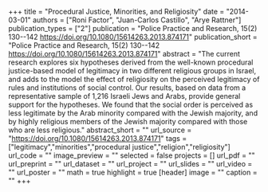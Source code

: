 +++
title = "Procedural Justice, Minorities, and Religiosity"
date = "2014-03-01"
authors = ["Roni Factor", "Juan-Carlos Castillo", "Arye Rattner"]
publication_types = ["2"]
publication = "Police Practice and Research, 15(2) 130--142  https://doi.org/10.1080/15614263.2013.874171"
publication_short = "Police Practice and Research, 15(2) 130--142  https://doi.org/10.1080/15614263.2013.874171"
abstract = "The current research explores six hypotheses derived from the well-known procedural justice-based model of legitimacy in two different religious groups in Israel, and adds to the model the effect of religiosity on the perceived legitimacy of rules and institutions of social control. Our results, based on data from a representative sample of 1,216 Israeli Jews and Arabs, provide general support for the hypotheses. We found that the social order is perceived as less legitimate by the Arab minority compared with the Jewish majority, and by highly religious members of the Jewish majority compared with those who are less religious."
abstract_short = ""
url_source = "https://doi.org/10.1080/15614263.2013.874171"
tags = ["legitimacy","minorities","procedural justice","religion","religiosity"]
url_code = ""
image_preview = ""
selected = false
projects = []
url_pdf = ""
url_preprint = ""
url_dataset = ""
url_project = ""
url_slides = ""
url_video = ""
url_poster = ""
math = true
highlight = true
[header]
image = ""
caption = ""
+++
